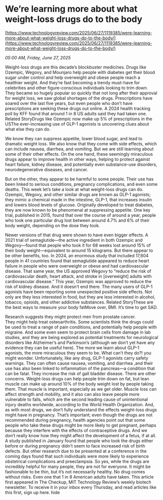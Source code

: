 # We’re learning more about what weight-loss drugs do to the body

[https://www.technologyreview.com/2025/06/27/1119385/were-learning-more-about-what-weight-loss-drugs-do-to-the-body/](https://www.technologyreview.com/2025/06/27/1119385/were-learning-more-about-what-weight-loss-drugs-do-to-the-body/)

*05:00 AM, Friday, June 27, 2025*

Weight-loss drugs are this decade’s blockbuster medicines. Drugs like Ozempic, Wegovy, and Mounjaro help people with diabetes get their blood sugar under control and help overweight and obese people reach a healthier weight. And they’re fast becoming a trendy must-have for celebrities and other figure-conscious individuals looking to trim down. They became so hugely popular so quickly that not long after their approval for weight loss, we saw global shortages of the drugs. Prescriptions have soared over the last five years, but even people who don’t have prescriptions are seeking these drugs out online. A 2024 health tracking poll by KFF found that around 1 in 8 US adults said they had taken one. Related StoryDrugs like Ozempic now make up 5% of prescriptions in the USThe ever-increasing use of GLP-1 agonists is uncovering clues about what else they can do.

We know they can suppress appetite, lower blood sugar, and lead to dramatic weight loss. We also know that they come with side effects, which can include nausea, diarrhea, and vomiting. But we are still learning about some of their other effects. On the one hand, these seemingly miraculous drugs appear to improve health in other ways, helping to protect against heart failure, kidney disease, and potentially even substance-use disorders, neurodegenerative diseases, and cancer.

But on the other, they appear to be harmful to some people. Their use has been linked to serious conditions, pregnancy complications, and even some deaths. This week let’s take a look at what weight-loss drugs can do. Ozempic, Wegovy, and other similar drugs are known as GLP-1 agonists; they mimic a chemical made in the intestine, GLP-1, that increases insulin and lowers blood levels of glucose. Originally developed to treat diabetes, they are now known to be phenomenal at suppressing appetite. One key trial, published in 2015, found that over the course of around a year, people who took one particular drug lost between around 4.7% and 6% of their body weight, depending on the dose they took.

Newer versions of that drug were shown to have even bigger effects. A 2021 trial of semaglutide—the active ingredient in both Ozempic and Wegovy—found that people who took it for 68 weeks lost around 15% of their body weight—equivalent to around 15 kilograms. But there appear to be other benefits, too. In 2024, an enormous study that included 17,604 people in 41 countries found that semaglutide appeared to reduce heart failure in people who were overweight or obese and had cardiovascular disease. That same year, the US approved Wegovy to “reduce the risk of cardiovascular death, heart attack, and stroke in [overweight] adults with cardiovascular disease.” This year, Ozempic was approved to reduce the risk of kidney disease. And it doesn’t end there. The many users of GLP-1 agonists have been reporting some unexpected positive side effects. Not only are they less interested in food, but they are less interested in alcohol, tobacco, opioids, and other addictive substances. Related StoryThese are the best ways to measure your body fatMove over, BMI. It’s time to get SAD.

Research suggests they might protect men from prostate cancer. They might help treat osteoarthritis. Some scientists think the drugs could be used to treat a range of pain conditions, and potentially help people with migraine. And some even seem to protect brain cells from damage in lab studies, and they are being explored as potential treatments for neurological disorders like Alzheimer’s and Parkinson’s (although we don’t yet have any evidence they can be useful here). The more we learn about GLP-1 agonists, the more miraculous they seem to be. What can’t they do?! you might wonder. Unfortunately, like any drug, GLP-1 agonists carry safety warnings. They can often cause nausea, vomiting, and diarrhea ,and their use has also been linked to inflammation of the pancreas—a condition that can be fatal. They increase the risk of gall bladder disease. There are other concerns. Weight-loss drugs can help people trim down on fat, but lean muscle can make up around 10% of the body weight lost by people taking them. That muscle is important, especially as we get older. Muscle loss can affect strength and mobility, and it also can also leave people more vulnerable to falls, which are the second leading cause of unintentional injury deaths worldwide, according to the World Health Organization. And, as with most drugs, we don’t fully understand the effects weight-loss drugs might have in pregnancy. That’s important; even though the drugs are not recommended during pregnancy, health agencies point out that some people who take these drugs might be more likely to get pregnant, perhaps because they interfere with the effects of contraceptive drugs. And we don’t really know how they might affect the development of a fetus, if at all. A study published in January found that people who took the drugs either before or during pregnancy didn’t seem to face increased risk of birth defects. But other research due to be presented at a conference in the coming days found that such individuals were more likely to experience obstetrical complications and preeclampsia. So yes, while the drugs are incredibly helpful for many people, they are not for everyone. It might be fashionable to be thin, but it’s not necessarily healthy. No drug comes without risks. Even one that 1 in 8 American adults have taken. This article first appeared in The Checkup, MIT Technology Review’s weekly biotech newsletter. To receive it in your inbox every Thursday, and read articles like this first, sign up here. hide

